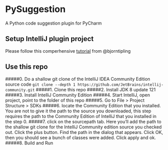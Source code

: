 # PySuggestion
A Python code suggestion plugin for PyCharm

## Setup IntelliJ plugin project
Please follow this comperhensive [tutorial](http://bjorn.tipling.com/how-to-make-an-intellij-idea-plugin-in-30-minutes) from @bjorntipling

## Use this repo
#####0. Do a shallow git clone of the IntelliJ IDEA Community Edition source code
``
git clone --depth 1 https://github.com/JetBrains/intellij-community.git
``
#####1. Clone this repo
#####2. Install JDK 8 update 121
#####3. Install IntelliJ Community Edition
#####4. Start IntelliJ, open project, point to the folder of this repo
#####5. Go to File > Project Structure > SDKs
#####6. locate the Community Edition that you installed. 
You are not to give it the path to the source you downloaded, this step requires the path to the Community Edition of IntelliJ that you installed in the step 0.
#####7. click on the sourcepath tab.
Here you’ll add the path to the shallow git clone for the IntelliJ Community edition source you checked out. Click the plus button. Find the path in the dialog that appears. Click OK, then you should see a bunch of classes were added. Click apply and ok.
#####8. Build and Run
